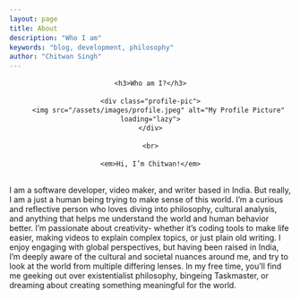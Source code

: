 ```yaml
---
layout: page
title: About
description: "Who I am"
keywords: "blog, development, philosophy"
author: "Chitwan Singh"
---
```


<div align="center">

    <h3>Who am I?</h3>

    <div class="profile-pic">
        <img src="/assets/images/profile.jpeg" alt="My Profile Picture" loading="lazy">
    </div>

    <br>

    <em>Hi, I’m Chitwan!</em>

</div>

<br>
I am a software developer, video maker, and writer based in India. But really, I am a just a human being trying to make sense of this world. I’m a curious and reflective person who loves diving into philosophy, cultural analysis, and anything that helps me understand the world and human behavior better. I’m passionate about creativity- whether it’s coding tools to make life easier, making videos to explain complex topics, or just plain old writing. I enjoy engaging with global perspectives, but having been raised in India, I’m deeply aware of the cultural and societal nuances around me, and try to look at the world from multiple differing lenses. In my free time, you’ll find me geeking out over existentialist philosophy, bingeing Taskmaster, or dreaming about creating something meaningful for the world.